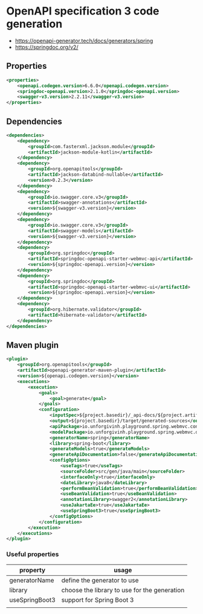 # OpenAPI specification 3 code generation

- https://openapi-generator.tech/docs/generators/spring
- https://springdoc.org/v2/

## Properties

```xml
<properties>
    <openapi.codegen.version>6.6.0</openapi.codegen.version>
    <springdoc-openapi.version>2.1.0</springdoc-openapi.version>
    <swagger-v3.version>2.2.11</swagger-v3.version>
</properties>
```

## Dependencies

```xml
<dependencies>
    <dependency>
        <groupId>com.fasterxml.jackson.module</groupId>
        <artifactId>jackson-module-kotlin</artifactId>
    </dependency>
    <dependency>
        <groupId>org.openapitools</groupId>
        <artifactId>jackson-databind-nullable</artifactId>
        <version>0.2.3</version>
    </dependency>
    <dependency>
        <groupId>io.swagger.core.v3</groupId>
        <artifactId>swagger-annotations</artifactId>
        <version>${swagger-v3.version}</version>
    </dependency>
    <dependency>
        <groupId>io.swagger.core.v3</groupId>
        <artifactId>swagger-models</artifactId>
        <version>${swagger-v3.version}</version>
    </dependency>
    <dependency>
        <groupId>org.springdoc</groupId>
        <artifactId>springdoc-openapi-starter-webmvc-api</artifactId>
        <version>${springdoc-openapi.version}</version>
    </dependency>
    <dependency>
        <groupId>org.springdoc</groupId>
        <artifactId>springdoc-openapi-starter-webmvc-ui</artifactId>
        <version>${springdoc-openapi.version}</version>
    </dependency>
    <dependency>
        <groupId>org.hibernate.validator</groupId>
        <artifactId>hibernate-validator</artifactId>
    </dependency>
</dependencies>
```

## Maven plugin

```xml
<plugin>
    <groupId>org.openapitools</groupId>
    <artifactId>openapi-generator-maven-plugin</artifactId>
    <version>${openapi.codegen.version}</version>
    <executions>
        <execution>
            <goals>
                <goal>generate</goal>
            </goals>
            <configuration>
                <inputSpec>${project.basedir}/_api-docs/${project.artifactId}.yaml</inputSpec>
                <output>${project.basedir}/target/generated-sources</output>
                <apiPackage>io.unforgivinh.playground.spring.webmvc.controllers</apiPackage>
                <modelPackage>io.unforgivinh.playground.spring.webmvc.dtos</modelPackage>
                <generatorName>spring</generatorName>
                <library>spring-boot</library>
                <generateModels>true</generateModels>
                <generateApiDocumentation>false</generateApiDocumentation>
                <configOptions>
                    <useTags>true</useTags>
                    <sourceFolder>src/gen/java/main</sourceFolder>
                    <interfaceOnly>true</interfaceOnly>
                    <dateLibrary>java8</dateLibrary>
                    <performBeanValidation>true</performBeanValidation>
                    <useBeanValidation>true</useBeanValidation>
                    <annotationLibrary>swagger2</annotationLibrary>
                    <useJakartaEe>true</useJakartaEe>
                    <useSpringBoot3>true</useSpringBoot3>
                </configOptions>
            </configuration>
        </execution>
    </executions>
</plugin>
```

### Useful properties

| property       | usage                                        |
|----------------|----------------------------------------------|
| generatorName  | define the generator to use                  |
| library        | choose the library to use for the generation |
| useSpringBoot3 | support for Spring Boot 3                    |
|                |                                              |
